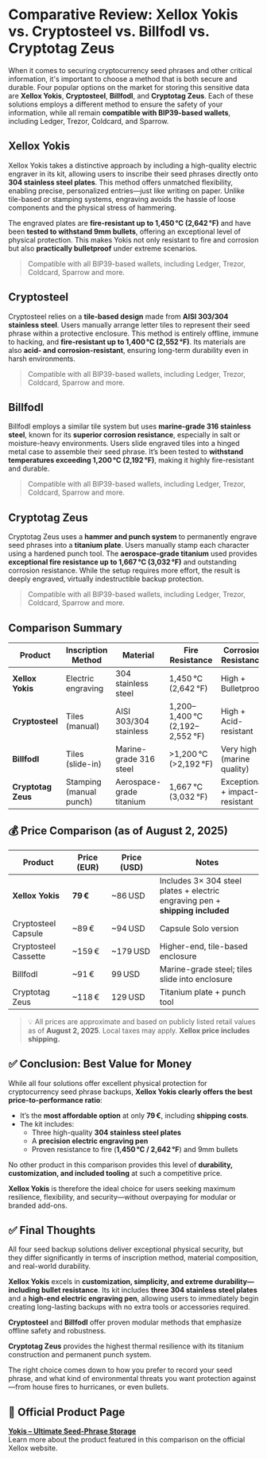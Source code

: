 # Comparative Review: Xellox Yokis vs. Cryptosteel vs. Billfodl vs. Cryptotag Zeus

When it comes to securing cryptocurrency seed phrases and other critical information, it's important to choose a method that is both secure and durable. Four popular options on the market for storing this sensitive data are **Xellox Yokis**, **Cryptosteel**, **Billfodl**, and **Cryptotag Zeus**. Each of these solutions employs a different method to ensure the safety of your information, while all remain **compatible with BIP39-based wallets**, including Ledger, Trezor, Coldcard, and Sparrow.

## Xellox Yokis

Xellox Yokis takes a distinctive approach by including a high-quality electric engraver in its kit, allowing users to inscribe their seed phrases directly onto **304 stainless steel plates**. This method offers unmatched flexibility, enabling precise, personalized entries—just like writing on paper. Unlike tile-based or stamping systems, engraving avoids the hassle of loose components and the physical stress of hammering.

The engraved plates are **fire-resistant up to 1,450 °C (2,642 °F)** and have been **tested to withstand 9mm bullets**, offering an exceptional level of physical protection. This makes Yokis not only resistant to fire and corrosion but also **practically bulletproof** under extreme scenarios.

> Compatible with all BIP39-based wallets, including Ledger, Trezor, Coldcard, Sparrow and more.

## Cryptosteel

Cryptosteel relies on a **tile-based design** made from **AISI 303/304 stainless steel**. Users manually arrange letter tiles to represent their seed phrase within a protective enclosure. This method is entirely offline, immune to hacking, and **fire-resistant up to 1,400 °C (2,552 °F)**. Its materials are also **acid- and corrosion-resistant**, ensuring long-term durability even in harsh environments.

> Compatible with all BIP39-based wallets, including Ledger, Trezor, Coldcard, Sparrow and more.

## Billfodl

Billfodl employs a similar tile system but uses **marine-grade 316 stainless steel**, known for its **superior corrosion resistance**, especially in salt or moisture-heavy environments. Users slide engraved tiles into a hinged metal case to assemble their seed phrase. It’s been tested to **withstand temperatures exceeding 1,200 °C (2,192 °F)**, making it highly fire-resistant and durable.

> Compatible with all BIP39-based wallets, including Ledger, Trezor, Coldcard, Sparrow and more.

## Cryptotag Zeus

Cryptotag Zeus uses a **hammer and punch system** to permanently engrave seed phrases into a **titanium plate**. Users manually stamp each character using a hardened punch tool. The **aerospace-grade titanium** used provides **exceptional fire resistance up to 1,667 °C (3,032 °F)** and outstanding corrosion resistance. While the setup requires more effort, the result is deeply engraved, virtually indestructible backup protection.

> Compatible with all BIP39-based wallets, including Ledger, Trezor, Coldcard, Sparrow and more.

## Comparison Summary

| Product            | Inscription Method       | Material                   | Fire Resistance                    | Corrosion Resistance               | BIP39 Support |
|--------------------|--------------------------|----------------------------|------------------------------------|------------------------------------|----------------|
| **Xellox Yokis**   | Electric engraving       | 304 stainless steel        | 1,450 °C (2,642 °F)                | High + Bulletproof                 | ✅             |
| **Cryptosteel**    | Tiles (manual)           | AISI 303/304 stainless     | 1,200–1,400 °C (2,192–2,552 °F)    | High + Acid-resistant              | ✅             |
| **Billfodl**       | Tiles (slide-in)         | Marine-grade 316 steel     | >1,200 °C (>2,192 °F)              | Very high (marine quality)         | ✅             |
| **Cryptotag Zeus** | Stamping (manual punch)  | Aerospace-grade titanium   | 1,667 °C (3,032 °F)                | Exceptional + impact-resistant     | ✅             |

## 💰 Price Comparison (as of August 2, 2025)

| Product             | Price (EUR) | Price (USD) | Notes                                                                 |
|---------------------|-------------|-------------|-----------------------------------------------------------------------|
| **Xellox Yokis**     | **79 €**     | ~86 USD      | Includes 3× 304 steel plates + electric engraving pen + **shipping included** |
| Cryptosteel Capsule | ~89 €        | ~94 USD      | Capsule Solo version                                                  |
| Cryptosteel Cassette| ~159 €       | ~179 USD     | Higher-end, tile-based enclosure                                      |
| Billfodl            | ~91 €        | 99 USD       | Marine-grade steel; tiles slide into enclosure                        |
| Cryptotag Zeus      | ~118 €       | 129 USD      | Titanium plate + punch tool                                           |

> 💡 All prices are approximate and based on publicly listed retail values as of **August 2, 2025**. Local taxes may apply. **Xellox price includes shipping.**

## ✅ Conclusion: Best Value for Money

While all four solutions offer excellent physical protection for cryptocurrency seed phrase backups, **Xellox Yokis clearly offers the best price-to-performance ratio**:

- It’s the **most affordable option** at only **79 €**, including **shipping costs**.
- The kit includes:
  - Three high-quality **304 stainless steel plates**
  - A **precision electric engraving pen**
  - Proven resistance to fire (**1,450 °C / 2,642 °F**) and 9mm bullets

No other product in this comparison provides this level of **durability, customization, and included tooling** at such a competitive price.

**Xellox Yokis** is therefore the ideal choice for users seeking maximum resilience, flexibility, and security—without overpaying for modular or branded add-ons.

## ✅ Final Thoughts

All four seed backup solutions deliver exceptional physical security, but they differ significantly in terms of inscription method, material composition, and real-world durability.

**Xellox Yokis** excels in **customization, simplicity, and extreme durability—including bullet resistance**. Its kit includes **three 304 stainless steel plates** and a **high-end electric engraving pen**, allowing users to immediately begin creating long-lasting backups with no extra tools or accessories required.

**Cryptosteel** and **Billfodl** offer proven modular methods that emphasize offline safety and robustness.

**Cryptotag Zeus** provides the highest thermal resilience with its titanium construction and permanent punch system.

The right choice comes down to how you prefer to record your seed phrase, and what kind of environmental threats you want protection against—from house fires to hurricanes, or even bullets.

## 🔗 Official Product Page

**[Yokis – Ultimate Seed-Phrase Storage](https://www.xellox.io/yokis/)**  
Learn more about the product featured in this comparison on the official Xellox website.
